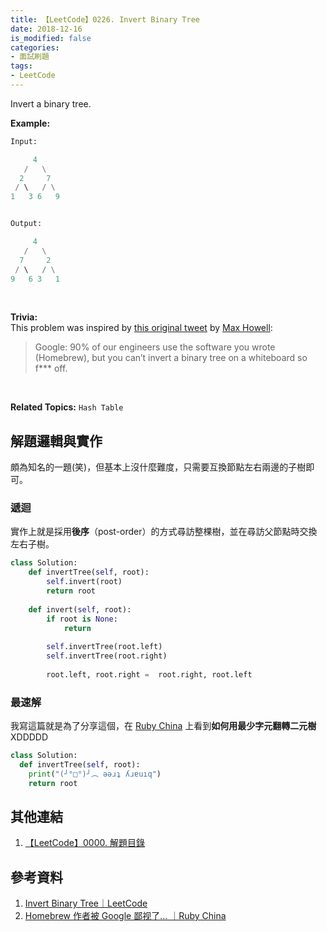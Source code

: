 ```yaml
---
title: 【LeetCode】0226. Invert Binary Tree
date: 2018-12-16
is_modified: false
categories:
- 面試刷題
tags:
- LeetCode
--- 
```


Invert a binary tree.

<!--more-->

**Example:**
```python
Input:

     4
   /   \
  2     7
 / \   / \
1   3 6   9


Output:

     4
   /   \
  7     2
 / \   / \
9   6 3   1

```
<br>

**Trivia:**  
This problem was inspired by  [this original tweet](https://twitter.com/mxcl/status/608682016205344768)  by  [Max Howell](https://twitter.com/mxcl):

> Google: 90% of our engineers use the software you wrote (Homebrew), but you can’t invert a binary tree on a whiteboard so f*** off.

<br>

**Related Topics:** `Hash Table`



## 解題邏輯與實作
頗為知名的一題(笑)，但基本上沒什麼難度，只需要互換節點左右兩邊的子樹即可。


### 遞迴
實作上就是採用**後序**（post-order）的方式尋訪整棵樹，並在尋訪父節點時交換左右子樹。

```python
class Solution:
    def invertTree(self, root):
        self.invert(root)
        return root
        
    def invert(self, root):
        if root is None:
            return
        
        self.invertTree(root.left)
        self.invertTree(root.right)
            
        root.left, root.right =  root.right, root.left            
```


### 最速解
我寫這篇就是為了分享這個，在 [Ruby China](https://ruby-china.org/topics/25977) 上看到**如何用最少字元翻轉二元樹**XDDDDD

```python
class Solution:
  def invertTree(self, root):
    print("(╯°□°)╯︵ ǝǝɹʇ ʎɹɐuıq")
    return root
```



## 其他連結
1. [【LeetCode】0000. 解題目錄](/LeetCode-0000-Contents/)



## 參考資料 
1. [Invert Binary Tree｜LeetCode](https://leetcode.com/problems/invert-binary-tree/)
2. [Homebrew 作者被 Google 鄙视了… ｜Ruby China](https://ruby-china.org/topics/25977) 



 
